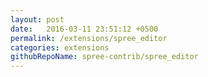 ```yaml
---
layout: post
date:   2016-03-11 23:51:12 +0500
permalink: /extensions/spree_editor
categories: extensions
githubRepoName: spree-contrib/spree_editor
---
```

